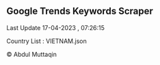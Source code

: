 

## Google Trends Keywords Scraper 
 
Last Update 17-04-2023 , 07:26:15

Country List :
VIETNAM.json



© Abdul Muttaqin 
